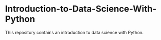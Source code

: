 # Introduction-to-Data-Science-With-Python
This repository contains an introduction to data science with Python.
